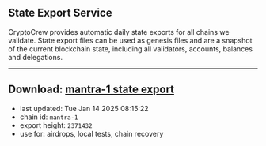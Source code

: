 ## State Export Service
CryptoCrew provides automatic daily state exports for all chains we validate. State export files can be used as genesis files and are a snapshot of the current blockchain state, including all validators, accounts, balances and delegations.

---
**Download: [mantra-1 state export](https://dl-eu2.ccvalidators.com/SERVICE/mantrachain/mantra-1_export_2371432.json)**
---

- last updated: Tue Jan 14 2025 08:15:22
- chain id: `mantra-1`
- export height: `2371432`
- use for: airdrops, local tests, chain recovery
